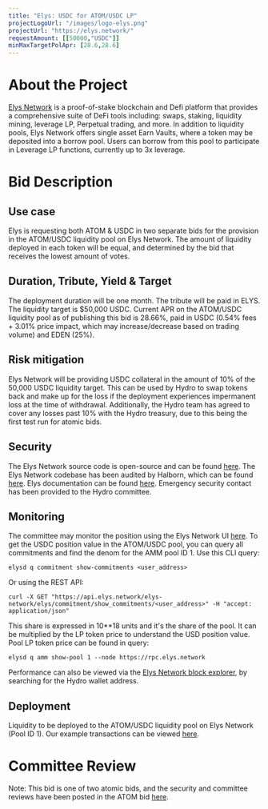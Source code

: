 ```yaml
---
title: "Elys: USDC for ATOM/USDC LP"
projectLogoUrl: "/images/logo-elys.png"
projectUrl: "https://elys.network/"
requestAmount: [[50000,"USDC"]]
minMaxTargetPolApr: [28.6,28.6]
---
```


# About the Project

[Elys Network](https://elys.network/) is a proof-of-stake blockchain and Defi platform that provides a comprehensive suite of DeFi tools including: swaps, staking, liquidity mining, leverage LP, Perpetual trading, and more. In addition to liquidity pools, Elys Network offers single asset Earn Vaults, where a token may be deposited into a borrow pool. Users can borrow from this pool to participate in Leverage LP functions, currently up to 3x leverage.

# Bid Description

## Use case
Elys is requesting both ATOM & USDC in two separate bids for the provision in the ATOM/USDC liquidity pool on Elys Network. The amount of liquidity deployed in each token will be equal, and determined by the bid that receives the lowest amount of votes.
## Duration, Tribute, Yield & Target
The deployment duration will be one month. The tribute will be paid in ELYS. The liquidity target is $50,000 USDC. Current APR on the ATOM/USDC liquidity pool as of publishing this bid is 28.66%, paid in USDC (0.54% fees + 3.01% price impact, which may increase/decrease based on trading volume) and EDEN (25%).
## Risk mitigation
Elys Network will be providing USDC collateral in the amount of 10% of the 50,000 USDC liquidity target. This can be used by Hydro to swap tokens back and make up for the loss if the deployment experiences impermanent loss at the time of withdrawal. Additionally, the Hydro team has agreed to cover any losses past 10% with the Hydro treasury, due to this being the first test run for atomic bids.
## Security
The Elys Network source code is open-source and can be found [here](https://github.com/elys-network/elys). The Elys Network codebase has been audited by Halborn, which can be found [here](https://www.halborn.com/audits/elys-network/elys-modules). Elys documentation can be found [here](https://elys-network.gitbook.io/docs). Emergency security contact has been provided to the Hydro committee.
## Monitoring
The committee may monitor the position using the Elys Network UI [here](https://app.elys.network/earn/mining#liquidity-positions).
To get the USDC position value in the ATOM/USDC pool, you can query all commitments and find the denom for the AMM pool ID 1. Use this CLI query:
```
elysd q commitment show-commitments <user_address>
```
Or using the REST API:
```
curl -X GET "https://api.elys.network/elys-network/elys/commitment/show_commitments/<user_address>" -H "accept: application/json"
```
This share is expressed in 10**18 units and it's the share of the pool. It can be multiplied by the LP token price to understand the USD position value. Pool LP token price can be found in query:
```
elysd q amm show-pool 1 --node https://rpc.elys.network
```
Performance can also be viewed via the [Elys Network block explorer](https://mainnet.itrocket.net/elys/), by searching for the Hydro wallet address.
## Deployment
Liquidity to be deployed to the ATOM/USDC liquidity pool on Elys Network (Pool ID 1).
Our example transactions can be viewed [here](https://elysscan.io/tx/4571dc37bb36b979edca77becbe49ad0a20f84f9c560fa9bccc18eba81bf0db2).

# Committee Review

Note: This bid is one of two atomic bids, and the security and committee reviews have been posted in the ATOM bid [here](https://hydro.markets/bids/74).

